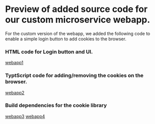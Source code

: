 # Preview of added source code for our custom microservice webapp.

For the custom version of the webapp, we added the following code to enable a simple login button to add cookies to the browser.

### HTML code for Login button and UI.

[webapp1](images/webapp_1.png)

### TyptScript code for adding/removing the cookies on the browser.

[webapp2](images/webapp_2.png)

### Build dependencies for the cookie library

[webapp3](images/webapp_3.png)
[webapp4](images/webapp_4.png)